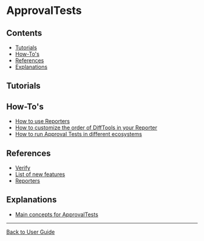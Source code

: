 <!--
GENERATED FILE - DO NOT EDIT
This file was generated by [MarkdownSnippets](https://github.com/SimonCropp/MarkdownSnippets).
Source File: /docs/ApprovalTests/mdsource/readme.source.md
To change this file edit the source file and then run MarkdownSnippets.
-->

# ApprovalTests

<!-- toc -->
## Contents

  * [Tutorials](#tutorials)
  * [How-To's](#how-tos)
  * [References](#references)
  * [Explanations](#explanations)<!-- endToc -->


## Tutorials


## How-To's

  * [How to use Reporters](ReportersGettingStarted.md)
  * [How to customize the order of DiffTools in your Reporter](howtos/CustomizingDiffToolSelectionOrder.md)
  * [How to run Approval Tests in different ecosystems](EnvironmentSpecificTests.md)


## References

 * [Verify](Verify.md)
 * [List of new features](Features.md)
 * [Reporters](Reporters.md#top)


## Explanations

 * [Main concepts for ApprovalTests](explanations/MainConcepts.md)

---

[Back to User Guide](readme.md#top)

